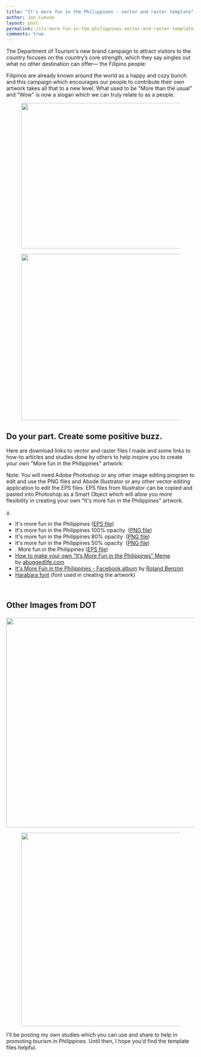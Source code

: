 ```yaml
---
title: "It's more fun in the Philippines - vector and raster template"
author: Jon Cuevas
layout: post
permalink: /its-more-fun-in-the-philippines-vector-and-raster-template-1260/
comments: true
---
```

The Department of Tourism's new brand campaign to attract visitors to the country focuses on the country’s core strength, which they say singles out what no other destination can offer— the Filipino people.

Filipinos are already known around the world as a happy and cozy bunch and this campaign which encourages our people to contribute their own artwork takes all that to a new level. What used to be "More than the usual" and "Wow" is now a slogan which we can truly relate to as a people.<!--more--><figure>

<img class="alignnone size-full wp-image-1299" title="opacity20insert" src="{{ site.baseurl }}/assets/images/legacy/opacity20insert.png" alt="" width="1280" height="388" /></figure> <figure><img class="alignnone size-full wp-image-1297" title="opacity20black" src="{{ site.baseurl }}/assets/images/legacy/opacity20black.png" alt="" width="1279" height="444" /></figure> 
## Do your part. Create some positive buzz.

Here are download links to vector and raster files I made and some links to how-to articles and studies done by others to help inspire you to create your own "More fun in the Philippines" artwork:

<div class="alert-box secondary">
  <p>
    Note: You will need Adobe Photoshop or any other image editing program to edit and use the PNG files and Abode Illustrator or any other vector editing application to edit the EPS files. EPS files from Illustrator can be copied and pasted into Photoshop as a Smart Object which will allow you more flexibility in creating your own "It's more fun in the Philippines" artwork.
  </p>
  
  <a href="" class="close">&times;</a>
</div>

<div class="alignright">
</div>

*   It's more fun in the Philippines ([EPS file][1])
*   It's more fun in the Philippines 100% opacity  ([PNG file][2])
*   It's more fun in the Philippines 80% opacity  ([PNG file][3])
*   It's more fun in the Philippines 50% opacity  ([PNG file][4])
*   <insert text>. More fun in the Philippines ([EPS file][5])
*   [How to make your own “It’s More Fun in the Philippines” Meme][6] by [abuggedlife.com][7]
*   [It's More Fun in the Philippines - Facebook album][8] by [Roland Benzon][9]
*   [Harabara font][10] (font used in creating the artwork)

&nbsp;

## Other Images from DOT<figure>

<img class="alignnone size-full wp-image-1269" title="ItsMoreFUNinthePhilippines" src="{{ site.baseurl }}/assets/images/legacy/ItsMoreFUNinthePhilippines.jpg" alt="" width="1518" height="559" /></figure> <figure><img class="alignnone size-full wp-image-1268" title="1forFUNPhilippines" src="{{ site.baseurl }}/assets/images/legacy/1forFUNPhilippines.jpg" alt="" width="1175" height="516" /></figure> 
I'll be posting my own studies which you can use and share to help in promoting tourism in Philippines. Until then, I hope you'd find the template files helpful.

 [1]: http://archondigital.com/assets/images/legacy/morefun-outline.eps
 [2]: http://archondigital.com/assets/images/legacy/morefun-100opacity.png
 [3]: http://archondigital.com/assets/images/legacy/morefun-outline-80opacity.png
 [4]: http://archondigital.com/assets/images/legacy/morefun-50opacity.png
 [5]: http://archondigital.com/assets/images/legacy/morefun.eps
 [6]: http://abuggedlife.com/2012/01/07/how-to-make-your-own-its-more-fun-in-the-philippines-meme/
 [7]: http://abuggedlife.com/
 [8]: https://www.facebook.com/media/set/?set=a.10150506686457290.390771.501807289
 [9]: http://www.facebook.com/rbenzon
 [10]: http://www.dafont.com/harabara.font?text=It%27s+more+FUN+in+the+Philippines